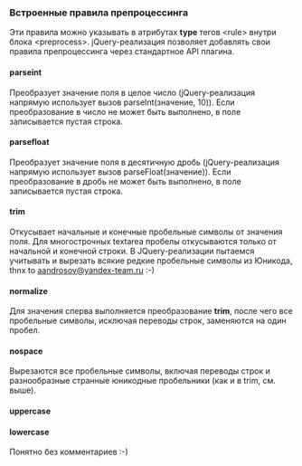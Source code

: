 ### Встроенные правила препроцессинга ###
Эти правила можно указывать в атрибутах **type** тегов &lt;rule&gt; внутри блока &lt;preprocess&gt;.
jQuery-реализация позволяет добавлять свои правила препроцессинга через стандартное API плагина.

#### parseint ####
Преобразует значение поля в целое число (jQuery-реализация напрямую использует вызов parseInt(значение, 10)).
Если преобразование в число не может быть выполнено, в поле записывается пустая строка.

#### parsefloat ####
Преобразует значение поля в десятичную дробь (jQuery-реализация напрямую использует вызов parseFloat(значение)).
Если преобразование в дробь не может быть выполнено, в поле записывается пустая строка.

#### trim ####
Откусывает начальные и конечные пробельные символы от значения поля.
Для многострочных textarea пробелы откусываются только от начальной и конечной строки.
В JQuery-реализации пытаемся учитывать и вырезать всякие редкие пробельные символы из Юникода, thnx to aandrosov@yandex-team.ru :-)

#### normalize ####
Для значения сперва выполняется преобразование **trim**, после чего все пробельные символы, исключая переводы строк, заменяются на один пробел.

#### nospace ####
Вырезаются все пробельные символы, включая переводы строк и разнообразные странные юникодные пробельники (как и в trim, см. выше).

#### uppercase ####
#### lowercase ####
Понятно без комментариев :-)
